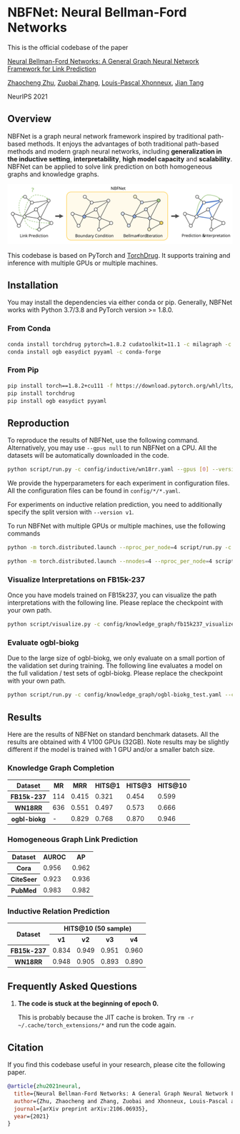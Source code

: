 # NBFNet: Neural Bellman-Ford Networks #

This is the official codebase of the paper

[Neural Bellman-Ford Networks: A General Graph Neural Network Framework for Link Prediction][paper]

[Zhaocheng Zhu](https://kiddozhu.github.io),
[Zuobai Zhang](https://oxer11.github.io),
[Louis-Pascal Xhonneux](https://github.com/lpxhonneux),
[Jian Tang](https://jian-tang.com)

[paper]: https://arxiv.org/pdf/2106.06935.pdf

NeurIPS 2021

## Overview ##

NBFNet is a graph neural network framework inspired by traditional path-based
methods. It enjoys the advantages of both traditional path-based methods and modern
graph neural networks, including **generalization in the inductive setting**,
**interpretability**, **high model capacity** and **scalability**. NBFNet can be
applied to solve link prediction on both homogeneous graphs and knowledge graphs.

![NBFNet](asset/nbfnet.svg)

This codebase is based on PyTorch and [TorchDrug]. It supports training and inference
with multiple GPUs or multiple machines.

[TorchDrug]: https://github.com/DeepGraphLearning/torchdrug

## Installation ##

You may install the dependencies via either conda or pip. Generally, NBFNet works
with Python 3.7/3.8 and PyTorch version >= 1.8.0.

### From Conda ###

```bash
conda install torchdrug pytorch=1.8.2 cudatoolkit=11.1 -c milagraph -c pytorch-lts -c pyg -c conda-forge
conda install ogb easydict pyyaml -c conda-forge
```

### From Pip ###

```bash
pip install torch==1.8.2+cu111 -f https://download.pytorch.org/whl/lts/1.8/torch_lts.html
pip install torchdrug
pip install ogb easydict pyyaml
```

## Reproduction ##

To reproduce the results of NBFNet, use the following command. Alternatively, you
may use `--gpus null` to run NBFNet on a CPU. All the datasets will be automatically
downloaded in the code.

```bash
python script/run.py -c config/inductive/wn18rr.yaml --gpus [0] --version v1
```

We provide the hyperparameters for each experiment in configuration files.
All the configuration files can be found in `config/*/*.yaml`.

For experiments on inductive relation prediction, you need to additionally specify
the split version with `--version v1`.

To run NBFNet with multiple GPUs or multiple machines, use the following commands

```bash
python -m torch.distributed.launch --nproc_per_node=4 script/run.py -c config/inductive/wn18rr.yaml --gpus [0,1,2,3]
```

```bash
python -m torch.distributed.launch --nnodes=4 --nproc_per_node=4 script/run.py -c config/inductive/wn18rr.yaml --gpus[0,1,2,3,0,1,2,3,0,1,2,3,0,1,2,3]
```

### Visualize Interpretations on FB15k-237 ###

Once you have models trained on FB15k237, you can visualize the path interpretations
with the following line. Please replace the checkpoint with your own path.

```bash
python script/visualize.py -c config/knowledge_graph/fb15k237_visualize.yaml --checkpoint /path/to/nbfnet/experiment/model_epoch_20.pth
```

### Evaluate ogbl-biokg ###

Due to the large size of ogbl-biokg, we only evaluate on a small portion of the
validation set during training. The following line evaluates a model on the full
validation / test sets of ogbl-biokg. Please replace the checkpoint with your own
path.

```bash
python script/run.py -c config/knowledge_graph/ogbl-biokg_test.yaml --checkpoint /path/to/nbfnet/experiment/model_epoch_10.pth
```

## Results ##

Here are the results of NBFNet on standard benchmark datasets. All the results are
obtained with 4 V100 GPUs (32GB). Note results may be slightly different if the
model is trained with 1 GPU and/or a smaller batch size.

### Knowledge Graph Completion ###

<table>
    <tr>
        <th>Dataset</th>
        <th>MR</th>
        <th>MRR</th>
        <th>HITS@1</th>
        <th>HITS@3</th>
        <th>HITS@10</th>
    </tr>
    <tr>
        <th>FB15k-237</th>
        <td>114</td>
        <td>0.415</td>
        <td>0.321</td>
        <td>0.454</td>
        <td>0.599</td>
    </tr>
    <tr>
        <th>WN18RR</th>
        <td>636</td>
        <td>0.551</td>
        <td>0.497</td>
        <td>0.573</td>
        <td>0.666</td>
    </tr>
    <tr>
        <th>ogbl-biokg</th>
        <td>-</td>
        <td>0.829</td>
        <td>0.768</td>
        <td>0.870</td>
        <td>0.946</td>
    </tr>
</table>

### Homogeneous Graph Link Prediction ###

<table>
    <tr>
        <th>Dataset</th>
        <th>AUROC</th>
        <th>AP</th>
    </tr>
    <tr>
        <th>Cora</th>
        <td>0.956</td>
        <td>0.962</td>
    </tr>
    <tr>
        <th>CiteSeer</th>
        <td>0.923</td>
        <td>0.936</td>
    </tr>
    <tr>
        <th>PubMed</th>
        <td>0.983</td>
        <td>0.982</td>
    </tr>
</table>

### Inductive Relation Prediction ###

<table>
    <tr>
        <th rowspan="2">Dataset</th>
        <th colspan="4">HITS@10 (50 sample)</th>
    </tr>
    <tr>
        <th>v1</th>
        <th>v2</th>
        <th>v3</th>
        <th>v4</th>
    </tr>
    <tr>
        <th>FB15k-237</th>
        <td>0.834</td>
        <td>0.949</td>
        <td>0.951</td>
        <td>0.960</td>
    </tr>
    <tr>
        <th>WN18RR</th>
        <td>0.948</td>
        <td>0.905</td>
        <td>0.893</td>
        <td>0.890</td>
    </tr>
</table>

Frequently Asked Questions
--------------------------

1. **The code is stuck at the beginning of epoch 0.**

   This is probably because the JIT cache is broken.
   Try `rm -r ~/.cache/torch_extensions/*` and run the code again.

Citation
--------

If you find this codebase useful in your research, please cite the following paper.

```bibtex
@article{zhu2021neural,
  title={Neural Bellman-Ford Networks: A General Graph Neural Network Framework for Link Prediction},
  author={Zhu, Zhaocheng and Zhang, Zuobai and Xhonneux, Louis-Pascal and Tang, Jian},
  journal={arXiv preprint arXiv:2106.06935},
  year={2021}
}
```
